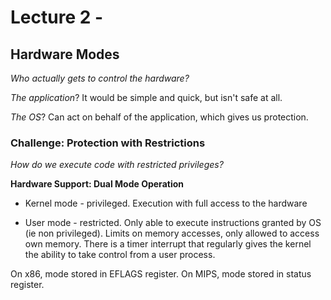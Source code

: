 # Lecture 2 - 

## Hardware Modes

*Who actually gets to control the hardware?*

*The application*? It would be simple and quick, but isn't safe at all. 

*The OS*? Can act on behalf of the application, which gives us protection. 

### Challenge: Protection with Restrictions

*How do we execute code with restricted privileges?*

**Hardware Support: Dual Mode Operation**

- Kernel mode - privileged. Execution with full access to the hardware

- User mode - restricted. Only able to execute instructions granted by OS (ie non privileged). Limits on memory accesses, only allowed to access own memory. There is a timer interrupt that regularly gives the kernel the ability to take control from a user process.

On x86, mode stored in EFLAGS register. On MIPS, mode stored in status register.

